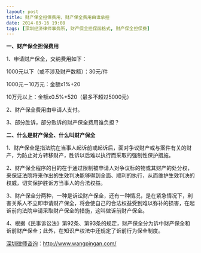 ```yaml
---
layout: post
title: 财产保全担保费用，财产保全费用由谁承担
date: 2014-03-16 19:08
tags: [深圳经济律师事务所, 财产保全担保函格式, 财产保全担保费]
---
```

<strong>一、财产保全担保费用</strong>

1、申请财产保全，交纳费用如下：

1000元以下（或不涉及财产数额）：30元/件

1000元－10万元：金额x1%+20

10万元以上：金额x0.5%+520（最多不超过5000元）

2、财产保全费用由申请人支付。

3、部分胜诉，部分败诉的财产保全费用谁负担？

<strong>二、什么是财产保全、什么叫财产保全</strong>

1、财产保全是指法院在当事人起诉前或起诉后，面对争议财产或与案件有关的财产，为防止对方转移财产，胜诉以后难以执行而采取的强制性保护措施。

2、财产保全程序的目的在于通过限制被申请人对争议标的物或其财产的处分权，来保证法院将来作出的生效判决能够得到全面、顺利的执行，从而维护生效判决的权威，切实保护胜诉方当事人的合法权益。

3、财产保全分两种，一种是诉讼财产保全，还有一种情况，是在紧急情况下，利害关系人不立即申请财产保全，将会使自己的合法权益受到难以弥补的损害，在起诉前向法院申请采取财产保全的措施，这叫做诉前财产保全。

4、根据《民事诉讼法》第92条、第93条的规定，财产保全分为诉中财产保全和诉前财产保全；此外，在知识产权法中还规定了诉前行为保全制度。


<a href="http://www.wangpingan.com/">深圳律师咨询</a>：<a href="http://www.wangpingan.com/">http://www.wangpingan.com/</a>

